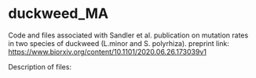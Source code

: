 # duckweed_MA

Code and files associated with Sandler et al. publication on mutation rates in two species of duckweed (L.minor and S. polyrhiza).
preprint link: https://www.biorxiv.org/content/10.1101/2020.06.26.173039v1

Description of files:

